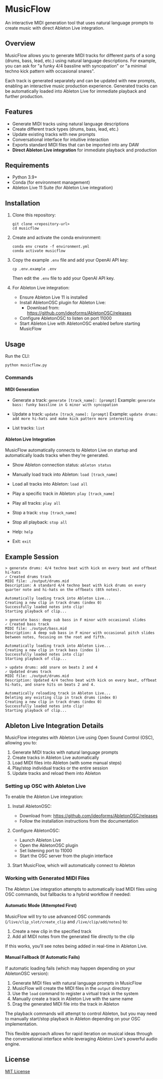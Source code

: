 # MusicFlow

An interactive MIDI generation tool that uses natural language prompts to create music with direct Ableton Live integration.

## Overview

MusicFlow allows you to generate MIDI tracks for different parts of a song (drums, bass, lead, etc.) using natural language descriptions. For example, you can ask for "a funky 4/4 bassline with syncopation" or "a minimal techno kick pattern with occasional snares".

Each track is generated separately and can be updated with new prompts, enabling an interactive music production experience. Generated tracks can be automatically loaded into Ableton Live for immediate playback and further production.

## Features

- Generate MIDI tracks using natural language descriptions
- Create different track types (drums, bass, lead, etc.)
- Update existing tracks with new prompts
- Conversational interface for intuitive interaction
- Exports standard MIDI files that can be imported into any DAW
- **Direct Ableton Live integration** for immediate playback and production

## Requirements

- Python 3.9+
- Conda (for environment management)
- Ableton Live 11 Suite (for Ableton Live integration)

## Installation

1. Clone this repository:
   ```
   git clone <repository-url>
   cd musicflow
   ```

2. Create and activate the conda environment:
   ```
   conda env create -f environment.yml
   conda activate musicflow
   ```

3. Copy the example `.env` file and add your OpenAI API key:
   ```
   cp .env.example .env
   ```
   Then edit the `.env` file to add your OpenAI API key.

4. For Ableton Live integration:
   - Ensure Ableton Live 11 is installed
   - Install AbletonOSC plugin for Ableton Live:
     - Download from: https://github.com/ideoforms/AbletonOSC/releases
   - Configure AbletonOSC to listen on port 11000
   - Start Ableton Live with AbletonOSC enabled before starting MusicFlow

## Usage

Run the CLI:

```
python musicflow.py
```

### Commands

#### MIDI Generation

- Generate a track: `generate [track_name]: [prompt]`
  Example: `generate bass: funky bassline in G minor with syncopation`

- Update a track: `update [track_name]: [prompt]`
  Example: `update drums: add more hi-hats and make kick pattern more interesting`

- List tracks: `list`

#### Ableton Live Integration

MusicFlow automatically connects to Ableton Live on startup and automatically loads tracks when they're generated.

- Show Ableton connection status: `ableton status`
- Manually load track into Ableton: `load [track_name]`
- Load all tracks into Ableton: `load all`

- Play a specific track in Ableton: `play [track_name]`
- Play all tracks: `play all`
- Stop a track: `stop [track_name]`
- Stop all playback: `stop all`

- Help: `help`
- Exit: `exit`

## Example Session

```
> generate drums: 4/4 techno beat with kick on every beat and offbeat hi-hats
✓ Created drums track
MIDI file: ./output/drums.mid
Description: A standard 4/4 techno beat with kick drums on every quarter note and hi-hats on the offbeats (8th notes).

Automatically loading track into Ableton Live...
Creating a new clip in track drums (index 0)
Successfully loaded notes into clip!
Starting playback of clip...

> generate bass: deep sub bass in F minor with occasional slides
✓ Created bass track
MIDI file: ./output/bass.mid
Description: A deep sub bass in F minor with occasional pitch slides between notes, focusing on the root and fifth.

Automatically loading track into Ableton Live...
Creating a new clip in track bass (index 1)
Successfully loaded notes into clip!
Starting playback of clip...

> update drums: add snare on beats 2 and 4
✓ Updated drums track
MIDI file: ./output/drums.mid
Description: Updated 4/4 techno beat with kick on every beat, offbeat hi-hats, and snare hits on beats 2 and 4.

Automatically reloading track in Ableton Live...
Deleting any existing clip in track drums (index 0)
Creating a new clip in track drums (index 0)
Successfully loaded notes into clip!
Starting playback of clip...
```

## Ableton Live Integration Details

MusicFlow integrates with Ableton Live using Open Sound Control (OSC), allowing you to:

1. Generate MIDI tracks with natural language prompts
2. Create tracks in Ableton Live automatically
3. Load MIDI files into Ableton (with some manual steps)
4. Play/stop individual tracks or the entire session
5. Update tracks and reload them into Ableton

### Setting up OSC with Ableton Live

To enable the Ableton Live integration:

1. Install AbletonOSC:
   - Download from: https://github.com/ideoforms/AbletonOSC/releases
   - Follow the installation instructions from the documentation

2. Configure AbletonOSC:
   - Launch Ableton Live
   - Open the AbletonOSC plugin
   - Set listening port to 11000
   - Start the OSC server from the plugin interface

3. Start MusicFlow, which will automatically connect to Ableton

### Working with Generated MIDI Files

The Ableton Live integration attempts to automatically load MIDI files using OSC commands, but fallbacks to a hybrid workflow if needed:

#### Automatic Mode (Attempted First)
MusicFlow will try to use advanced OSC commands (`/live/clip_slot/create_clip` and `/live/clip/add/notes`) to:

1. Create a new clip in the specified track
2. Add all MIDI notes from the generated file directly to the clip

If this works, you'll see notes being added in real-time in Ableton Live.

#### Manual Fallback (If Automatic Fails)

If automatic loading fails (which may happen depending on your AbletonOSC version):

1. Generate MIDI files with natural language prompts in MusicFlow
2. MusicFlow will create the MIDI files in the `output` directory
3. Use the `load` command to register a virtual track in the system
4. Manually create a track in Ableton Live with the same name
5. Drag the generated MIDI file into the track in Ableton

The playback commands will attempt to control Ableton, but you may need to manually start/stop playback in Ableton depending on your OSC implementation.

This flexible approach allows for rapid iteration on musical ideas through the conversational interface while leveraging Ableton Live's powerful audio engine.

## License

[MIT License](LICENSE)